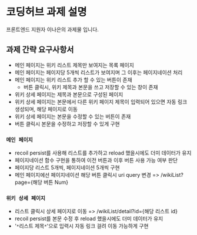 # 코딩허브 과제 설명

프론트엔드 지원자 이나은의 과제물 입니다.

## 과제 간략 요구사항서

- 메인 페이지는 위키 리스트 제목만 보여지는 목록 페이지
- 메인 페이지는 페이지당 5개씩 리스트가 보여지며 그 이후는 페이지네이션 처리
- 메인 페이지는 위키 리스트 추가 할 수 있는 버튼이 존재
  - 버튼 클릭시, 위키 제목과 본문을 쓰고 저장할 수 있는 창이 존재
- 위키 상세 페이지는 제목과 본문으로 구성된 페이지
- 위키 상세 페이지는 본문에서 다른 위키 페이지 제목이 입력되어 있으면 자동 링크 생성되며, 해당 페이지로 이동
- 위키 상세 페이지는 본문을 수정할 수 있는 버튼이 존재
- 버튼 클릭시 본문을 수정하고 저장할 수 있게 구현

### `메인 페이지`

- recoil persist를 사용해 리스트를 추가하고 reload 했을시에도 더미 데이터가 유지
- 페이지네이션 함수 구현을 통하여 이전 버튼과 이후 버튼 사용 가능 여부 판단
- 페이지당 리스트 5개씩, 페이지네이션 5개씩 구현
- 메인 페이지에선 페이지네이션 해당 버튼 클릭시 uri query 변경 => /wikiList?page={해당 버튼 Num}

### `위키 상세 페이지`

- 리스트 클릭시 상세 페이지로 이동 => /wikiList/detail?id={해당 리스트 id}
- recoil persist를 본문 수정 후 reload 했을시에도 더미 데이터가 유지
- '`*`리스트 제목`*`'으로 입력시 자동 링크 걸려 이동 가능하게 구현
